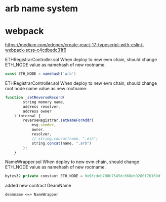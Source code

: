 # arb name system

# webpack
https://medium.com/edonec/create-react-17-typescript-with-eslint-webpack-scss-c4cdbedc31f6


ETHRegistrarController.sol
When deploy to new evm chain, should change ETH_NODE value as namehash of new rootname.
```ts
const ETH_NODE = namehash('arb')
```

ETHRegistrarController.sol
When deploy to new evm chain, should change root node name value as new rootname.
```ts
function _setReverseRecord(
        string memory name,
        address resolver,
        address owner
    ) internal {
        reverseRegistrar.setNameForAddr(
            msg.sender,
            owner,
            resolver,
            // string.concat(name, ".eth")
            string.concat(name, ".arb")
        );
    }
```

NameWrapper.sol
When deploy to new evm chain, should change ETH_NODE value as namehash of new rootname.


```js
bytes32 private constant ETH_NODE = 0x93cdeb708b7545dc668eb9280176169d1c33cfd8ed6f04690a0bcc88a93fc4ae;

```

added new contract DeamName

```
deamname <=> NameWrapper
```